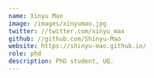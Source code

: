 ```yaml
---
name: Xinyu Mao
image: /images/xinyumao.jpg
twitter: //twitter.com/xinyu_max
github: //github.com/Shinyu-Mao
website: https://shinyu-mao.github.io/
role: phd
description: PhD student, UQ.
---
```



